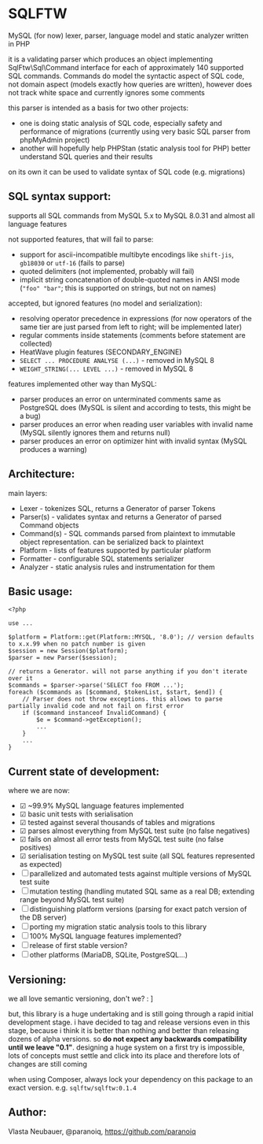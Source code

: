 # SQLFTW

MySQL (for now) lexer, parser, language model and static analyzer written in PHP

it is a validating parser which produces an object implementing SqlFtw\Sql\Command interface
for each of approximately 140 supported SQL commands. Commands do model the syntactic aspect of SQL code,
not domain aspect (models exactly how queries are written), however does not track white space and currently 
ignores some comments

this parser is intended as a basis for two other projects:
- one is doing static analysis of SQL code, especially safety and performance of migrations (currently using very basic SQL parser from phpMyAdmin project)
- another will hopefully help PHPStan (static analysis tool for PHP) better understand SQL queries and their results

on its own it can be used to validate syntax of SQL code (e.g. migrations)


SQL syntax support:
-------------------

supports all SQL commands from MySQL 5.x to MySQL 8.0.31 and almost all language features

not supported features, that will fail to parse:
- support for ascii-incompatible multibyte encodings like `shift-jis`, `gb18030` or `utf-16` (fails to parse)
- quoted delimiters (not implemented, probably will fail)
- implicit string concatenation of double-quoted names in ANSI mode (`"foo" "bar"`; this is supported on strings, but not on names)

accepted, but ignored features (no model and serialization):
- resolving operator precedence in expressions (for now operators of the same tier are just parsed from left to right; will be implemented later)
- regular comments inside statements (comments before statement are collected)
- HeatWave plugin features (SECONDARY_ENGINE)
- `SELECT ... PROCEDURE ANALYSE (...)` - removed in MySQL 8
- `WEIGHT_STRING(... LEVEL ...)` - removed in MySQL 8

features implemented other way than MySQL:
- parser produces an error on unterminated comments same as PostgreSQL does (MySQL is silent and according to tests, this might be a bug)
- parser produces an error when reading user variables with invalid name (MySQL silently ignores them and returns null)
- parser produces an error on optimizer hint with invalid syntax (MySQL produces a warning)


Architecture:
-------------

main layers:
- Lexer - tokenizes SQL, returns a Generator of parser Tokens
- Parser(s) - validates syntax and returns a Generator of parsed Command objects
- Command(s) - SQL commands parsed from plaintext to immutable object representation. can be serialized back to plaintext
- Platform - lists of features supported by particular platform
- Formatter - configurable SQL statements serializer
- Analyzer - static analysis rules and instrumentation for them


Basic usage:
------------

```
<?php

use ...

$platform = Platform::get(Platform::MYSQL, '8.0'); // version defaults to x.x.99 when no patch number is given
$session = new Session($platform);
$parser = new Parser($session);

// returns a Generator. will not parse anything if you don't iterate over it
$commands = $parser->parse('SELECT foo FROM ...');
foreach ($commands as [$command, $tokenList, $start, $end]) {
    // Parser does not throw exceptions. this allows to parse partially invalid code and not fail on first error
    if ($command instanceof InvalidCommand) {
        $e = $command->getException();
        ...
    }
    ...
}
```


Current state of development:
-----------------------------

where we are now:
- ☑ ~99.9% MySQL language features implemented
- ☑ basic unit tests with serialisation
- ☑ tested against several thousands of tables and migrations
- ☑ parses almost everything from MySQL test suite (no false negatives)
- ☑ fails on almost all error tests from MySQL test suite (no false positives)
- ☑ serialisation testing on MySQL test suite (all SQL features represented as expected)
- ☐ parallelized and automated tests against multiple versions of MySQL test suite
- ☐ mutation testing (handling mutated SQL same as a real DB; extending range beyond MySQL test suite)
- ☐ distinguishing platform versions (parsing for exact patch version of the DB server)
- ☐ porting my migration static analysis tools to this library
- ☐ 100% MySQL language features implemented?
- ☐ release of first stable version?
- ☐ other platforms (MariaDB, SQLite, PostgreSQL...)


Versioning:
-----------

we all love semantic versioning, don't we? : ]

but, this library is a huge undertaking and is still going through a rapid initial development stage. 
i have decided to tag and release versions even in this stage, because i think it is better than nothing and better than
releasing dozens of alpha versions. so **do not expect any backwards compatibility until we leave "0.1"**. 
designing a huge system on a first try is impossible, lots of concepts must settle and click into its place 
and therefore lots of changes are still coming

when using Composer, always lock your dependency on this package to an exact version. e.g. `sqlftw/sqlftw:0.1.4` 


Author:
-------

Vlasta Neubauer, @paranoiq, https://github.com/paranoiq
